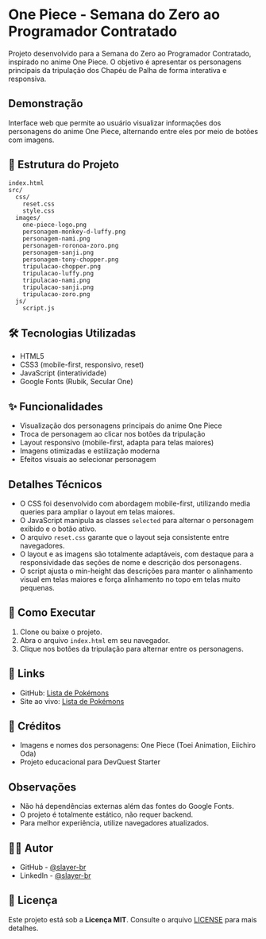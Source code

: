 # One Piece - Semana do Zero ao Programador Contratado

Projeto desenvolvido para a Semana do Zero ao Programador Contratado, inspirado no anime One Piece. O objetivo é apresentar os personagens principais da tripulação dos Chapéu de Palha de forma interativa e responsiva.

## Demonstração

Interface web que permite ao usuário visualizar informações dos personagens do anime One Piece, alternando entre eles por meio de botões com imagens.

## 📂 Estrutura do Projeto

```
index.html
src/
  css/
    reset.css
    style.css
  images/
    one-piece-logo.png
    personagem-monkey-d-luffy.png
    personagem-nami.png
    personagem-roronoa-zoro.png
    personagem-sanji.png
    personagem-tony-chopper.png
    tripulacao-chopper.png
    tripulacao-luffy.png
    tripulacao-nami.png
    tripulacao-sanji.png
    tripulacao-zoro.png
  js/
    script.js
```

## 🛠️ Tecnologias Utilizadas

- HTML5
- CSS3 (mobile-first, responsivo, reset)
- JavaScript (interatividade)
- Google Fonts (Rubik, Secular One)

## ✨ Funcionalidades

- Visualização dos personagens principais do anime One Piece
- Troca de personagem ao clicar nos botões da tripulação
- Layout responsivo (mobile-first, adapta para telas maiores)
- Imagens otimizadas e estilização moderna
- Efeitos visuais ao selecionar personagem

## Detalhes Técnicos

- O CSS foi desenvolvido com abordagem mobile-first, utilizando media queries para ampliar o layout em telas maiores.
- O JavaScript manipula as classes `selected` para alternar o personagem exibido e o botão ativo.
- O arquivo `reset.css` garante que o layout seja consistente entre navegadores.
- O layout e as imagens são totalmente adaptáveis, com destaque para a responsividade das seções de nome e descrição dos personagens.
- O script ajusta o min-height das descrições para manter o alinhamento visual em telas maiores e força alinhamento no topo em telas muito pequenas.

## 🚀 Como Executar

1. Clone ou baixe o projeto.
2. Abra o arquivo `index.html` em seu navegador.
3. Clique nos botões da tripulação para alternar entre os personagens.

## 🔗 Links

- GitHub: <a href="https://github.com/slayer-br/one-piece" target="_blank" rel="noopener noreferrer">Lista de Pokémons</a>
- Site ao vivo: <a href="https://slayer-br.github.io/one-piece/" target="_blank" rel="noopener noreferrer">Lista de Pokémons</a>

## 🙌 Créditos

- Imagens e nomes dos personagens: One Piece (Toei Animation, Eiichiro Oda)
- Projeto educacional para DevQuest Starter

## Observações

- Não há dependências externas além das fontes do Google Fonts.
- O projeto é totalmente estático, não requer backend.
- Para melhor experiência, utilize navegadores atualizados.


## 👨‍💻 Autor

- GitHub - <a href="https://github.com/slayer-br" target="_blank" rel="noopener noreferrer">@slayer-br</a>
- LinkedIn - <a href="https://www.linkedin.com/in/carlos-alberto-da-silva-93758b270/" target="_blank" rel="noopener noreferrer">@slayer-br</a>

## 📜 Licença  

Este projeto está sob a **Licença MIT**. Consulte o arquivo [LICENSE](./LICENSE) para mais detalhes.  

